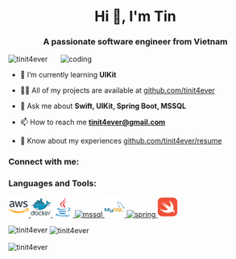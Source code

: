 <h1 align="center">Hi 👋, I'm Tin</h1>
<h3 align="center">A passionate software engineer from Vietnam</h3>

<img align="right" alt="coding" width="400" src="https://i.pinimg.com/originals/86/74/90/8674905b3c57ca65503d14f79fcc3b87.gif">

<p align="left"> <img src="https://komarev.com/ghpvc/?username=tinit4ever&label=Profile%20views&color=0e75b6&style=flat" alt="tinit4ever" /> </p>

- 🌱 I’m currently learning **UIKit**

- 👨‍💻 All of my projects are available at [github.com/tinit4ever](https://github.com/tinit4ever)

- 💬 Ask me about **Swift, UIKit, Spring Boot, MSSQL**

- 📫 How to reach me **tinit4ever@gmail.com**

- 📄 Know about my experiences [github.com/tinit4ever/resume](https://github.com/tinit4ever/resume)

<h3 align="left">Connect with me:</h3>
<p align="left">
</p>

<h3 align="left">Languages and Tools:</h3>
<p align="left"> <a href="https://aws.amazon.com" target="_blank" rel="noreferrer"> <img src="https://raw.githubusercontent.com/devicons/devicon/master/icons/amazonwebservices/amazonwebservices-original-wordmark.svg" alt="aws" width="40" height="40"/> </a> <a href="https://www.docker.com/" target="_blank" rel="noreferrer"> <img src="https://raw.githubusercontent.com/devicons/devicon/master/icons/docker/docker-original-wordmark.svg" alt="docker" width="40" height="40"/> </a> <a href="https://www.java.com" target="_blank" rel="noreferrer"> <img src="https://raw.githubusercontent.com/devicons/devicon/master/icons/java/java-original.svg" alt="java" width="40" height="40"/> </a> <a href="https://www.microsoft.com/en-us/sql-server" target="_blank" rel="noreferrer"> <img src="https://www.svgrepo.com/show/303229/microsoft-sql-server-logo.svg" alt="mssql" width="40" height="40"/> </a> <a href="https://www.mysql.com/" target="_blank" rel="noreferrer"> <img src="https://raw.githubusercontent.com/devicons/devicon/master/icons/mysql/mysql-original-wordmark.svg" alt="mysql" width="40" height="40"/> </a> <a href="https://spring.io/" target="_blank" rel="noreferrer"> <img src="https://www.vectorlogo.zone/logos/springio/springio-icon.svg" alt="spring" width="40" height="40"/> </a> <a href="https://developer.apple.com/swift/" target="_blank" rel="noreferrer"> <img src="https://raw.githubusercontent.com/devicons/devicon/master/icons/swift/swift-original.svg" alt="swift" width="40" height="40"/> </a> </p>

<p><img align="left" src="https://github-readme-stats.vercel.app/api/top-langs?username=tinit4ever&show_icons=true&locale=en&layout=compact" alt="tinit4ever" /></p>

<p>&nbsp;<img align="center" src="https://github-readme-stats.vercel.app/api?username=tinit4ever&show_icons=true&locale=en" alt="tinit4ever" /></p>

<p><img align="center" src="https://github-readme-streak-stats.herokuapp.com/?user=tinit4ever&" alt="tinit4ever" /></p>
